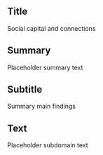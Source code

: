 ## Title
Social capital and connections

## Summary
Placeholder summary text

## Subtitle
Summary main findings

## Text
Placeholder subdomain text
